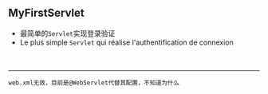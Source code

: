 ## MyFirstServlet
* 最简单的`Servlet`实现登录验证    
* Le plus simple `Servlet` qui réalise l'authentification de connexion<br><br><br>
----
    web.xml无效，目前是@WebServlet代替其配置，不知道为什么
